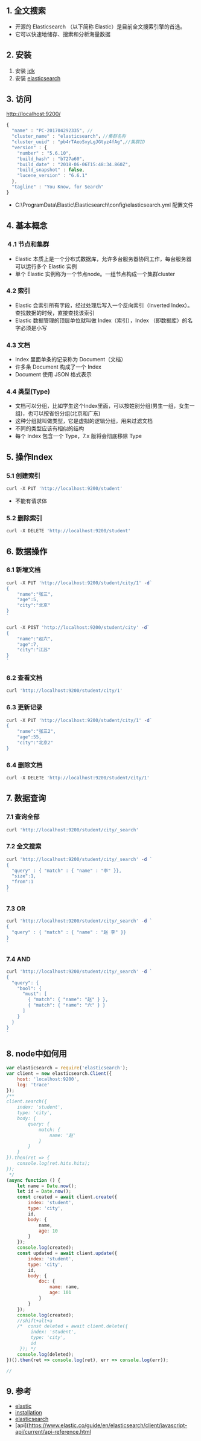  ## 1\. 全文搜索 

* 开源的 Elasticsearch （以下简称 Elastic）是目前全文搜索引擎的首选。
* 它可以快速地储存、搜索和分析海量数据

 ## 2\. 安装 

1. 安装 [jdk](http://www.oracle.com/technetwork/java/javase/downloads/jdk8-downloads-2133151.html)
2. 安装 [elasticsearch](https://www.elastic.co/downloads/elasticsearch)

 ## 3\. 访问 

[http://localhost:9200/](http://localhost:9200/)

```javascript
{
  "name" : "PC-201704292335", //
  "cluster_name" : "elasticsearch"，//集群名称
  "cluster_uuid" : "pb4rTAeoSxyLgJGtyz4fAg",//集群ID
  "version" : {
    "number" : "5.6.10",
    "build_hash" : "b727a60",
    "build_date" : "2018-06-06T15:48:34.860Z",
    "build_snapshot" : false,
    "lucene_version" : "6.6.1"
  },
  "tagline" : "You Know, for Search"
}
```

* C:\\ProgramData\\Elastic\\Elasticsearch\\config\\elasticsearch.yml 配置文件

 ## 4\. 基本概念 

 ### ４.1 节点和集群 

* Elastic 本质上是一个分布式数据库，允许多台服务器协同工作，每台服务器可以运行多个 Elastic 实例
* 单个 Elastic 实例称为一个节点node。一组节点构成一个集群cluster

 ### 4.2 索引 

* Elastic 会索引所有字段，经过处理后写入一个反向索引（Inverted Index）。查找数据的时候，直接查找该索引
* Elastic 数据管理的顶层单位就叫做 Index（索引），Index （即数据库）的名字必须是小写

 ### 4.3 文档 

* Index 里面单条的记录称为 Document（文档）
* 许多条 Document 构成了一个 Index
* Document 使用 JSON 格式表示

 ### 4.4 类型(Type) 

* 文档可以分组，比如学生这个Index里面，可以按姓别分组(男生一组，女生一组)，也可以按省份分组(北京和广东)
* 这种分组就叫做类型，它是虚拟的逻辑分组，用来过滤文档
* 不同的类型应该有相似的结构
* 每个 Index 包含一个 Type，7.x 版将会彻底移除 Type

 ## 5\. 操作Index 

 ### 5.1 创建索引 

```javascript
curl -X PUT 'http://localhost:9200/student'
```

* 不能有请求体

 ### 5.2 删除索引 

```javascript
curl -X DELETE 'http://localhost:9200/student'
```

 ## 6\. 数据操作 

 ### 6.1 新增文档 

```javascript
curl -X PUT 'http://localhost:9200/student/city/1' -d`
{
    "name":"张三",
    "age":5,
    "city":"北京"
}
`
```

```javascript
curl -X POST 'http://localhost:9200/student/city' -d`
{
    "name":"赵六",
    "age":7,
    "city":"江苏"
}
`
```

 ### 6.2 查看文档 

```javascript
curl 'http://localhost:9200/student/city/1'
```

 ### 6.3 更新记录 

```javascript
curl -X PUT 'http://localhost:9200/student/city/1' -d`
{
    "name":"张三2",
    "age":55,
    "city":"北京2"
}
```

 ### 6.4 删除文档 

```javascript
curl -X DELETE 'http://localhost:9200/student/city/1'
```

 ## 7\. 数据查询 

 ### 7.1 查询全部 

```javascript
curl 'http://localhost:9200/student/city/_search'
```

 ### 7.2 全文搜索 

```javascript
curl 'http://localhost:9200/student/city/_search' -d `
{
  "query" : { "match" : { "name" : "李" }},
  "size":1,
  "from":1
}
`
```

 ### 7.3 OR 

```javascript
curl 'http://localhost:9200/student/city/_search' -d `
{
  "query" : { "match" : { "name" : "赵 李" }}
}
`
```

 ### 7.4 AND 

```javascript
curl 'http://localhost:9200/student/city/_search' -d `
{
  "query": {
    "bool": {
      "must": [
        { "match": { "name": "赵" } },
        { "match": { "name": "六" } }
      ]
    }
  }
}
`
```

 ## 8\. node中如何用 

```javascript
var elasticsearch = require('elasticsearch');
var client = new elasticsearch.Client({
    host: 'localhost:9200',
    log: 'trace'
});
/**
client.search({
    index: 'student',
    type: 'city',
    body: {
        query: {
            match: {
                name: '赵'
            }
        }
    }
}).then(ret => {
    console.log(ret.hits.hits);
});
 */
(async function () {
    let name = Date.now();
    let id = Date.now();
    const created = await client.create({
        index: 'student',
        type: 'city',
        id,
        body: {
            name,
            age: 10
        }
    });
    console.log(created);
    const updated = await client.update({
        index: 'student',
        type: 'city',
        id,
        body: {
            doc: {
                name: name,
                age: 101
            }
        }
    });
    console.log(created);
    //shift+alt+a
    /*  const deleted = await client.delete({
         index: 'student',
         type: 'city',
         id
     }); */
    console.log(deleted);
})().then(ret => console.log(ret), err => console.log(err));

// 
```

 ## 9\. 参考 

* [elastic](https://www.elastic.co/cn/)
* [installation](https://www.elastic.co/downloads/elasticsearch)
* [elasticsearch](https://github.com/elastic/elasticsearch-js)
 * [api](https://www.elastic.co/guide/en/elasticsearch/client/javascript-api/current/api-reference.html